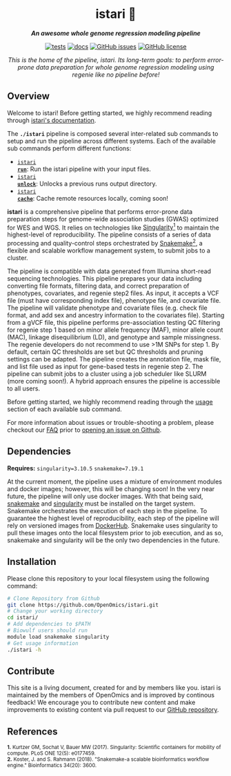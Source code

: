 <div align="center">

  <h1>istari 🔬</h1>

  **_An awesome whole genome regression modeling pipeline_**

  [![tests](https://github.com/OpenOmics/istari/workflows/tests/badge.svg)](https://github.com/OpenOmics/istari/actions/workflows/main.yaml) [![docs](https://github.com/OpenOmics/istari/workflows/docs/badge.svg)](https://github.com/OpenOmics/istari/actions/workflows/docs.yml) [![GitHub issues](https://img.shields.io/github/issues/OpenOmics/istari?color=brightgreen)](https://github.com/OpenOmics/istari/issues)  [![GitHub license](https://img.shields.io/github/license/OpenOmics/istari)](https://github.com/OpenOmics/istari/blob/main/LICENSE)

  <i>
    This is the home of the pipeline, istari. Its long-term goals: to perform error-prone data preparation for whole genome regression modeling using regenie like no pipeline before!
  </i>
</div>

## Overview
Welcome to istari! Before getting started, we highly recommend reading through [istari's documentation](https://openomics.github.io/istari/).

The **`./istari`** pipeline is composed several inter-related sub commands to setup and run the pipeline across different systems. Each of the available sub commands perform different functions:

 * [<code>istari <b>run</b></code>](https://openomics.github.io/istari/usage/run/): Run the istari pipeline with your input files.
 * [<code>istari <b>unlock</b></code>](https://openomics.github.io/istari/usage/unlock/): Unlocks a previous runs output directory.
 * [<code>istari <b>cache</b></code>](https://openomics.github.io/istari/usage/cache/): Cache remote resources locally, coming soon!

**istari** is a comprehensive pipeline that performs error-prone data preparation steps for genome-wide association studies (GWAS) optimized for WES and WGS. It relies on technologies like [Singularity<sup>1</sup>](https://singularity.lbl.gov/) to maintain the highest-level of reproducibility. The pipeline consists of a series of data processing and quality-control steps orchestrated by [Snakemake<sup>2</sup>](https://snakemake.readthedocs.io/en/stable/), a flexible and scalable workflow management system, to submit jobs to a cluster.

The pipeline is compatible with data generated from Illumina short-read sequencing technologies. This pipeline prepares your data including converting file formats, filtering data, and correct preparation of phenotypes, covariates, and regenie step2 files. As input, it accepts a VCF file (must have corresponding index file), phenotype file, and covariate file. The pipeline will validate phenotype and covariate files (e.g. check file format, and add sex and ancestry information to the covariates file). Starting from a gVCF file, this pipeline performs pre-association testing QC filtering for regenie step 1 based on minor allele frequency (MAF), minor allele count (MAC), linkage disequilibrium (LD), and genotype and sample missingness. The regenie developers do not recommend to use >1M SNPs for step 1.  By default, certain QC thresholds are set but QC thresholds and pruning settings can be adapted.  The pipeline creates the annotation file, mask file, and list file used as input for gene-based tests in regenie step 2.  The pipeline can submit jobs to a cluster using a job scheduler like SLURM (more coming soon!). A hybrid approach ensures the pipeline is accessible to all users.

Before getting started, we highly recommend reading through the [usage](https://openomics.github.io/istari/usage/run/) section of each available sub command.

For more information about issues or trouble-shooting a problem, please checkout our [FAQ](https://openomics.github.io/istari/faq/questions/) prior to [opening an issue on Github](https://github.com/OpenOmics/istari/issues).

## Dependencies
**Requires:** `singularity=3.10.5`  `snakemake=7.19.1`

At the current moment, the pipeline uses a mixture of environment modules and docker images; however, this will be changing soon! In the very near future, the pipeline will only use docker images. With that being said, [snakemake](https://snakemake.readthedocs.io/en/stable/getting_started/installation.html) and [singularity](https://singularity.lbl.gov/all-releases) must be installed on the target system. Snakemake orchestrates the execution of each step in the pipeline. To guarantee the highest level of reproducibility, each step of the pipeline will rely on versioned images from [DockerHub](https://hub.docker.com/orgs/nciccbr/repositories). Snakemake uses singularity to pull these images onto the local filesystem prior to job execution, and as so, snakemake and singularity will be the only two dependencies in the future.

## Installation
Please clone this repository to your local filesystem using the following command:
```bash
# Clone Repository from Github
git clone https://github.com/OpenOmics/istari.git
# Change your working directory
cd istari/
# Add dependencies to $PATH
# Biowulf users should run
module load snakemake singularity
# Get usage information
./istari -h
```

## Contribute
This site is a living document, created for and by members like you. istari is maintained by the members of OpenOmics and is improved by continous feedback! We encourage you to contribute new content and make improvements to existing content via pull request to our [GitHub repository](https://github.com/OpenOmics/istari).

## References
<sup>**1.**  Kurtzer GM, Sochat V, Bauer MW (2017). Singularity: Scientific containers for mobility of compute. PLoS ONE 12(5): e0177459.</sup>  
<sup>**2.**  Koster, J. and S. Rahmann (2018). "Snakemake-a scalable bioinformatics workflow engine." Bioinformatics 34(20): 3600.</sup>  
